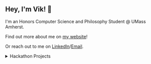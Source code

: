 ## Hey, I'm Vik! 👋
I'm an Honors Computer Science and Philosophy Student @ UMass Amherst.

Find out more about me on [my website](https://viks.space)! 

Or reach out to me on [LinkedIn](https://www.linkedin.com/in/thevikj/)/[Email](mailto:vikram.jaisingh123@gmail.com). 

<details>
<summary>Hackathon Projects </summary>

  🚀 Some of my favorites: 
  
  * [Marvelous](https://devpost.com/software/marvelous-ym2h5a) - Your one-stop solution to get the entire Marvel comic books listings at the best price possible
  * [S.U.A.V.E.](https://devpost.com/software/s-u-a-v-e) - Search and Use APIs Very Easily
  * [PlaywrightPaladin](https://devpost.com/software/playwrightpaladin) - A website and extension to help writers with self-control
  * [Ocarina](https://devpost.com/software/ocarina) - Control your PC with songs from the Legend of Zelda: Ocarina of Time
  
  ➕ [Check out some more!](https://viks.space)

</details>
